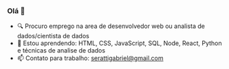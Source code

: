 ### Olá 👋

- 🔍 Procuro emprego na area de desenvolvedor web ou analista de dados/cientista de dados
- 🌱 Estou aprendendo: HTML, CSS, JavaScript, SQL, Node, React, Python e técnicas de analise de dados
- 📫 Contato para trabalho: serattigabriel@gmail.com


